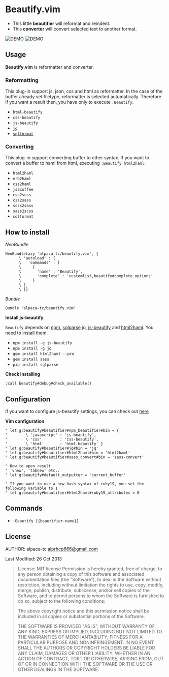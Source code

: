 # Beautify.vim

- This little **beautifier** will reformat and reindent.
- This **converter** will convert selected text to another format.

![DEMO]( assets/01.gif )
![DEMO]( assets/02.gif )

## Usage

**Beautify.vim** is reformatter and converter.

### Reformatting

This plug-in support js, json, css and html as reformatter. In the case of the buffer already set filetype, reformatter is selected automatically. Therefore if you want a result then, you have only to execute `:Beautify`.

- `html-beautify`
- `css-beautify`
- `js-beautify`
- [`jq`](https://github.com/stedolan/jq)
- [`sqlformat`](https://github.com/andialbrecht/sqlparse)

### Converting

This plug-in support converting buffer to other syntax. If you want to convert a buffer to haml from html, executing `:Beautify html2haml`.

- `html2haml`
- `erb2haml`
- `css2haml`
- `js2coffee`
- `css2scss`
- `css2sass`
- `scss2sass`
- `sass2scss`
- `sqlformat`

## How to install

*NeoBundle*

```
NeoBundleLazy 'alpaca-tc/beautify.vim', {
      \ 'autoload' : {
      \   'commands' : [
      \     {
      \       'name' : 'Beautify',
      \       'complete' : 'customlist,beautify#complete_options'
      \     }
      \ ]
      \ }}
```

*Bundle*

```
Bundle 'alpaca-tc/beautify.vim'
```

**Install js-beautify**

`Beautify` depends on [npm](http://www.joyent.com/blog/installing-node-and-npm), [sqlparse](https://github.com/andialbrecht/sqlparse) jq, [js-beautify](https://npmjs.org/package/js-beautify) and [html2haml](https://github.com/haml/html2haml).
You need to install them.

- `npm install -g js-beautify`
- `npm install -g jq`
- `gem install html2haml --pre`
- `gem install sass`
- `pip install sqlparse`

**Check installing**

`:call beautify#debug#check_available()`

## Configuration

If you want to configure js-beautify settings, you can check out [here](https://github.com/einars/js-beautify)

**Vim configuration**

```
" let g:beautify#beautifier#npm_beautifier#bin = {
"        \ 'javascript' : 'js-beautify',
"        \ 'css'        : 'css-beautify',
"        \ 'html'       : 'html-beautify' }
" let g:beautify#beautifier#jq#bin = 'jq'
" let g:beautify#beautifier#html2haml#bin = 'html2haml'
" let g:beautify#beautifier#sass_convert#bin = 'sass-convert'

" How to open result
" 'vnew', 'tabnew' etc..
" let g:beautify#default_outputter = 'current_buffer'

" If you want to use a new hash syntax of ruby19, you set the following variable to 1
" let g:beautify#beautifier#html2haml#ruby19_attributes = 0
```

## Commands

- `:Beautify [{beautifier-name}]`

## License

AUTHOR: alpaca-tc <alprhcp666@gmail.com>

Last Modified: 26 Oct 2013

> License: MIT license
> Permission is hereby granted, free of charge, to any person obtaining
> a copy of this software and associated documentation files (the
> "Software"), to deal in the Software without restriction, including
> without limitation the rights to use, copy, modify, merge, publish,
> distribute, sublicense, and/or sell copies of the Software, and to
> permit persons to whom the Software is furnished to do so, subject to
> the following conditions:
>
> The above copyright notice and this permission notice shall be included
> in all copies or substantial portions of the Software.
>
> THE SOFTWARE IS PROVIDED "AS IS", WITHOUT WARRANTY OF ANY KIND, EXPRESS
> OR IMPLIED, INCLUDING BUT NOT LIMITED TO THE WARRANTIES OF
> MERCHANTABILITY, FITNESS FOR A PARTICULAR PURPOSE AND NONINFRINGEMENT.
> IN NO EVENT SHALL THE AUTHORS OR COPYRIGHT HOLDERS BE LIABLE FOR ANY
> CLAIM, DAMAGES OR OTHER LIABILITY, WHETHER IN AN ACTION OF CONTRACT,
> TORT OR OTHERWISE, ARISING FROM, OUT OF OR IN CONNECTION WITH THE
> SOFTWARE OR THE USE OR OTHER DEALINGS IN THE SOFTWARE.
